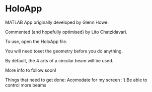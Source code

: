 # HoloApp

MATLAB App originally developed by Glenn Howe.

Commented (and hopefully optimised) by Lito Chatzidavari.

To use, open the HoloApp file.

You will need toset the geometry before you do anything.

By default, the 4 arts of a circular beam will be used.

More info to follow soon!


Things that need to get done:
	Acomodate for my screen :')
	Be able to control more beams

